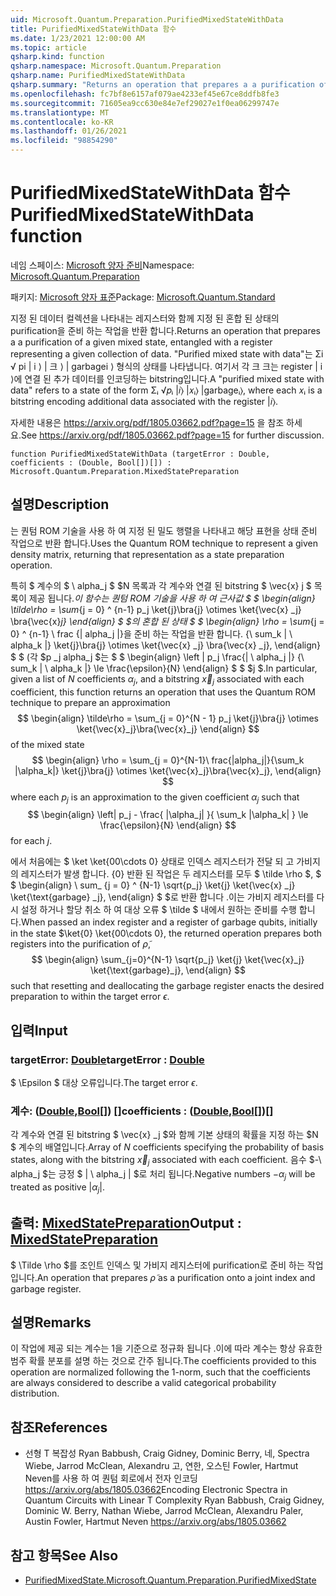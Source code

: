 ```yaml
---
uid: Microsoft.Quantum.Preparation.PurifiedMixedStateWithData
title: PurifiedMixedStateWithData 함수
ms.date: 1/23/2021 12:00:00 AM
ms.topic: article
qsharp.kind: function
qsharp.namespace: Microsoft.Quantum.Preparation
qsharp.name: PurifiedMixedStateWithData
qsharp.summary: "Returns an operation that prepares a a purification of a given mixed\rstate, entangled with a register representing a given collection of data.\rA \"purified mixed state with data\" refers to a state of the form Σᵢ √\U0001D45Dᵢ |\U0001D456⟩ |\U0001D465ᵢ⟩ |garbageᵢ⟩,\rwhere each \U0001D465ᵢ is a bitstring encoding additional data associated with the register |\U0001D456⟩.\r\rSee https://arxiv.org/pdf/1805.03662.pdf?page=15 for further discussion."
ms.openlocfilehash: fc7bf8e6157af079ae4233ef45e67ce8ddfb8fe3
ms.sourcegitcommit: 71605ea9cc630e84e7ef29027e1f0ea06299747e
ms.translationtype: MT
ms.contentlocale: ko-KR
ms.lasthandoff: 01/26/2021
ms.locfileid: "98854290"
---
```

# <a name="purifiedmixedstatewithdata-function"></a><span data-ttu-id="f81b0-102">PurifiedMixedStateWithData 함수</span><span class="sxs-lookup"><span data-stu-id="f81b0-102">PurifiedMixedStateWithData function</span></span>

<span data-ttu-id="f81b0-103">네임 스페이스: [Microsoft 양자 준비](xref:Microsoft.Quantum.Preparation)</span><span class="sxs-lookup"><span data-stu-id="f81b0-103">Namespace: [Microsoft.Quantum.Preparation](xref:Microsoft.Quantum.Preparation)</span></span>

<span data-ttu-id="f81b0-104">패키지: [Microsoft 양자 표준](https://nuget.org/packages/Microsoft.Quantum.Standard)</span><span class="sxs-lookup"><span data-stu-id="f81b0-104">Package: [Microsoft.Quantum.Standard](https://nuget.org/packages/Microsoft.Quantum.Standard)</span></span>


<span data-ttu-id="f81b0-105">지정 된 데이터 컬렉션을 나타내는 레지스터와 함께 지정 된 혼합 된 상태의 purification을 준비 하는 작업을 반환 합니다.</span><span class="sxs-lookup"><span data-stu-id="f81b0-105">Returns an operation that prepares a a purification of a given mixed state, entangled with a register representing a given collection of data.</span></span>
<span data-ttu-id="f81b0-106">"Purified mixed state with data"는 Σi √ pi | i ⟩ | 크 ⟩ | garbagei ⟩ 형식의 상태를 나타냅니다. 여기서 각 크 크는 register | i ⟩에 연결 된 추가 데이터를 인코딩하는 bitstring입니다.</span><span class="sxs-lookup"><span data-stu-id="f81b0-106">A "purified mixed state with data" refers to a state of the form Σᵢ √𝑝ᵢ |𝑖⟩ |𝑥ᵢ⟩ |garbageᵢ⟩, where each 𝑥ᵢ is a bitstring encoding additional data associated with the register |𝑖⟩.</span></span>

<span data-ttu-id="f81b0-107">자세한 내용은 https://arxiv.org/pdf/1805.03662.pdf?page=15 을 참조 하세요.</span><span class="sxs-lookup"><span data-stu-id="f81b0-107">See https://arxiv.org/pdf/1805.03662.pdf?page=15 for further discussion.</span></span>

```qsharp
function PurifiedMixedStateWithData (targetError : Double, coefficients : (Double, Bool[])[]) : Microsoft.Quantum.Preparation.MixedStatePreparation
```


## <a name="description"></a><span data-ttu-id="f81b0-108">설명</span><span class="sxs-lookup"><span data-stu-id="f81b0-108">Description</span></span>

<span data-ttu-id="f81b0-109">는 퀀텀 ROM 기술을 사용 하 여 지정 된 밀도 행렬을 나타내고 해당 표현을 상태 준비 작업으로 반환 합니다.</span><span class="sxs-lookup"><span data-stu-id="f81b0-109">Uses the Quantum ROM technique to represent a given density matrix, returning that representation as a state preparation operation.</span></span>

<span data-ttu-id="f81b0-110">특히 $ 계수의 $ \ alpha_j $ $N 목록과 각 계수와 연결 된 bitstring $ \vec{x} j $ 목록이 제공 됩니다._이 함수는 퀀텀 ROM 기술을 사용 하 여 근사값 $ $ \begin{align} \tilde\rho = \sum_{j = 0} ^ {n-1} p_j \ket{j}\bra{j} \otimes \ket{\vec{x} _j} \bra{\vec{x}_j} \end{align} $ $의 혼합 된 상태 $ $ \begin{align} \rho = \sum_{j = 0} ^ {n-1} \ frac {| alpha_j |}을 준비 하는 작업을 반환 합니다. {\ sum_k | \ alpha_k |} \ket{j}\bra{j} \otimes \ket{\vec{x} _j} \bra{\vec{x} _j}, \end{align} $ $ (각 $p _j alpha_j $는 $ $ \begin{align} \left | p_j \frac{| \ alpha_j |} {\ sum_k | \ alpha_k |} \le \frac{\epsilon}{N} \end{align} $ $ $j $.</span><span class="sxs-lookup"><span data-stu-id="f81b0-110">In particular, given a list of $N$ coefficients $\alpha_j$, and a bitstring $\vec{x}_j$ associated with each coefficient, this function returns an operation that uses the Quantum ROM technique to prepare an approximation $$ \begin{align} \tilde\rho = \sum_{j = 0}^{N - 1} p_j \ket{j}\bra{j} \otimes \ket{\vec{x}_j}\bra{\vec{x}_j} \end{align} $$ of the mixed state $$ \begin{align} \rho = \sum_{j = 0}^{N-1}\ frac{|alpha_j|}{\sum_k |\alpha_k|} \ket{j}\bra{j} \otimes \ket{\vec{x}_j}\bra{\vec{x}_j}, \end{align} $$ where each $p_j$ is an approximation to the given coefficient $\alpha_j$ such that $$ \begin{align} \left| p_j - \frac{ |\alpha_j| }{ \sum_k |\alpha_k| } \le \frac{\epsilon}{N} \end{align} $$ for each $j$.</span></span>

<span data-ttu-id="f81b0-111">에서 처음에는 $ \ket \ket{00\cdots 0} 상태로 인덱스 레지스터가 전달 되 고 가비지의 레지스터가 발생 합니다. {0} 반환 된 작업은 두 레지스터를 모두 $ \tilde \rho $, $ $ \begin{align} \ sum_ {j = 0} ^ {N-1} \sqrt{p_j} \ket{j} \ket{\vec{x} _j} \ket{\text{garbage} _j}, \end{align} $ $로 반환 합니다 .이는 가비지 레지스터를 다시 설정 하거나 할당 취소 하 여 대상 오류 $ \tilde $ 내에서 원하는 준비를 수행 합니다.</span><span class="sxs-lookup"><span data-stu-id="f81b0-111">When passed an index register and a register of garbage qubits, initially in the state $\ket{0} \ket{00\cdots 0}, the returned operation prepares both registers into the purification of $\tilde \rho$, $$ \begin{align} \sum_{j=0}^{N-1} \sqrt{p_j} \ket{j} \ket{\vec{x}_j} \ket{\text{garbage}_j}, \end{align} $$ such that resetting and deallocating the garbage register enacts the desired preparation to within the target error $\epsilon$.</span></span>

## <a name="input"></a><span data-ttu-id="f81b0-112">입력</span><span class="sxs-lookup"><span data-stu-id="f81b0-112">Input</span></span>

### <a name="targeterror--double"></a><span data-ttu-id="f81b0-113">targetError: [Double](xref:microsoft.quantum.lang-ref.double)</span><span class="sxs-lookup"><span data-stu-id="f81b0-113">targetError : [Double](xref:microsoft.quantum.lang-ref.double)</span></span>

<span data-ttu-id="f81b0-114">$ \Epsilon $ 대상 오류입니다.</span><span class="sxs-lookup"><span data-stu-id="f81b0-114">The target error $\epsilon$.</span></span>


### <a name="coefficients--doublebool"></a><span data-ttu-id="f81b0-115">계수: ([Double](xref:microsoft.quantum.lang-ref.double),[Bool](xref:microsoft.quantum.lang-ref.bool)[]) []</span><span class="sxs-lookup"><span data-stu-id="f81b0-115">coefficients : ([Double](xref:microsoft.quantum.lang-ref.double),[Bool](xref:microsoft.quantum.lang-ref.bool)[])[]</span></span>

<span data-ttu-id="f81b0-116">각 계수와 연결 된 bitstring $ \vec{x} _j $와 함께 기본 상태의 확률을 지정 하는 $N $ 계수의 배열입니다.</span><span class="sxs-lookup"><span data-stu-id="f81b0-116">Array of $N$ coefficients specifying the probability of basis states, along with the bitstring $\vec{x}_j$ associated with each coefficient.</span></span>
<span data-ttu-id="f81b0-117">음수 $-\ alpha_j $는 긍정 $ | \ alpha_j | $로 처리 됩니다.</span><span class="sxs-lookup"><span data-stu-id="f81b0-117">Negative numbers $-\alpha_j$ will be treated as positive $|\alpha_j|$.</span></span>



## <a name="output--mixedstatepreparation"></a><span data-ttu-id="f81b0-118">출력: [MixedStatePreparation](xref:Microsoft.Quantum.Preparation.MixedStatePreparation)</span><span class="sxs-lookup"><span data-stu-id="f81b0-118">Output : [MixedStatePreparation](xref:Microsoft.Quantum.Preparation.MixedStatePreparation)</span></span>

<span data-ttu-id="f81b0-119">$ \Tilde \rho $를 조인트 인덱스 및 가비지 레지스터에 purification로 준비 하는 작업입니다.</span><span class="sxs-lookup"><span data-stu-id="f81b0-119">An operation that prepares $\tilde \rho$ as a purification onto a joint index and garbage register.</span></span>

## <a name="remarks"></a><span data-ttu-id="f81b0-120">설명</span><span class="sxs-lookup"><span data-stu-id="f81b0-120">Remarks</span></span>

<span data-ttu-id="f81b0-121">이 작업에 제공 되는 계수는 1을 기준으로 정규화 됩니다 .이에 따라 계수는 항상 유효한 범주 확률 분포를 설명 하는 것으로 간주 됩니다.</span><span class="sxs-lookup"><span data-stu-id="f81b0-121">The coefficients provided to this operation are normalized following the 1-norm, such that the coefficients are always considered to describe a valid categorical probability distribution.</span></span>

## <a name="references"></a><span data-ttu-id="f81b0-122">참조</span><span class="sxs-lookup"><span data-stu-id="f81b0-122">References</span></span>

- <span data-ttu-id="f81b0-123">선형 T 복잡성 Ryan Babbush, Craig Gidney, Dominic Berry, 네, Spectra Wiebe, Jarrod McClean, Alexandru 고, 연한, 오스틴 Fowler, Hartmut Neven를 사용 하 여 퀀텀 회로에서 전자 인코딩 https://arxiv.org/abs/1805.03662</span><span class="sxs-lookup"><span data-stu-id="f81b0-123">Encoding Electronic Spectra in Quantum Circuits with Linear T Complexity Ryan Babbush, Craig Gidney, Dominic W. Berry, Nathan Wiebe, Jarrod McClean, Alexandru Paler, Austin Fowler, Hartmut Neven https://arxiv.org/abs/1805.03662</span></span>

## <a name="see-also"></a><span data-ttu-id="f81b0-124">참고 항목</span><span class="sxs-lookup"><span data-stu-id="f81b0-124">See Also</span></span>

- [<span data-ttu-id="f81b0-125">PurifiedMixedState.</span><span class="sxs-lookup"><span data-stu-id="f81b0-125">Microsoft.Quantum.Preparation.PurifiedMixedState</span></span>](xref:Microsoft.Quantum.Preparation.PurifiedMixedState)